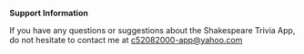 **Support Information**

If you have any questions or suggestions about the Shakespeare Trivia App, do not hesitate to contact me at c52082000-app@yahoo.com

